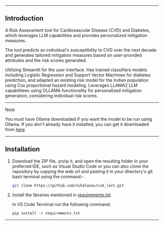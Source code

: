 <!-- <img align="center" alt="Coding" width="100%" height='300px' src=""> -->

___
## Introduction

A Risk Assessment tool for Cardiovascular Disease (CVD) and Diabetes, which leverages LLM capabilities and provides personalized mitigation measures. 

The tool predicts an individual's susceptibility to CVD over the next decade and generates tailored mitigation measures based on user-provided attributes and the risk scores generated. 

Utilizing Streamlit for the user interface. Has trained classifiers models including Logistic Regression and Support Vector Machines for diabetes prediction, and adapted an existing risk model for the Indian population using Cox proportional hazard modeling. Leverages LLAMA2 LLM capabilitees using OLLAMA functionality for personalized mitigation generation, considering individual risk scores. 

___

> [!NOTE]  
> You must have Ollama downloaded if you want the model to be run using Ollama.
> If you don't already have it installed, you can get it downloaded from [here](https://ollama.com/download)

___

## Installation

1. Download the ZIP file, unzip it, and open the resulting folder in your preferred IDE, such as Visual Studio Code or you can also clone the repository by copying the web url and pasting it in your directory's
git bash terminal using the command:-
   ```bash
   git clone https://github.com/nihalanas/cvd_last.git
   ```

2. Install the libraries mentioned in [requirements.txt](https://github.com/nihalanas/cvd_last/blob/main/requirements.txt)

   In VS Code Terminal run the following command:
   
   ```python
   pip install -r requirements.txt
   ```
___

<!-- > [!IMPORTANT]

___

3. Download the Ollama application so that the LLM can be run. By default the model will run the Llama2 7B parameters model. Others models can also be run, the available models can be selected from the Ollama application and the name can be updated in the 'model' field in this [file](https://github.com/nihalanas/cvd_last/blob/main/llama2.py)
 
4. Run the [app.py](https://github.com/nihalanas/cvd_last/blob/main/app.py) python file.

   ```python
   Streamlit run app.py
   ```
____

